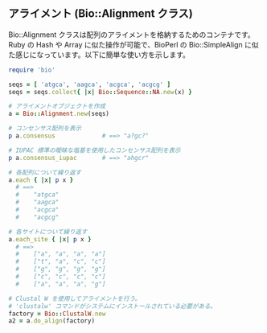 ## アライメント (Bio::Alignment クラス)

Bio::Alignment クラスは配列のアライメントを格納するためのコンテナです。 Ruby の Hash や Array に似た操作が可能で、BioPerl の Bio::SimpleAlign に似た感じになっています。以下に簡単な使い方を示します。

```ruby
require 'bio'

seqs = [ 'atgca', 'aagca', 'acgca', 'acgcg' ]
seqs = seqs.collect{ |x| Bio::Sequence::NA.new(x) }

# アライメントオブジェクトを作成
a = Bio::Alignment.new(seqs)

# コンセンサス配列を表示
p a.consensus             # ==> "a?gc?"

# IUPAC 標準の曖昧な塩基を使用したコンセンサス配列を表示
p a.consensus_iupac       # ==> "ahgcr"

# 各配列について繰り返す
a.each { |x| p x }
  # ==>
  #    "atgca"
  #    "aagca"
  #    "acgca"
  #    "acgcg"

# 各サイトについて繰り返す
a.each_site { |x| p x }
  # ==>
  #    ["a", "a", "a", "a"]
  #    ["t", "a", "c", "c"]
  #    ["g", "g", "g", "g"]
  #    ["c", "c", "c", "c"]
  #    ["a", "a", "a", "g"]

# Clustal W を使用してアライメントを行う。
# 'clustalw' コマンドがシステムにインストールされている必要がある。
factory = Bio::ClustalW.new
a2 = a.do_align(factory)
```
